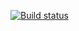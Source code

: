 [![Build status](https://build.appcenter.ms/v0.1/apps/92b2c18a-261a-4a65-b092-55b13eb3fee2/branches/dev/badge)](https://appcenter.ms)
